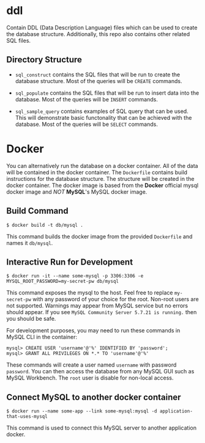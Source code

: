 # ddl
Contain DDL (Data Description Language) files which can be used to create the database structure. Additionally, this repo also contains other related SQL files.

## Directory Structure
- `sql_construct` contains the SQL files that will be run to create the database structure. Most of the queries will be `CREATE` commands.

- `sql_populate` contains the SQL files that will be run to insert data into the database. Most of the queries will be `INSERT` commands.

- `sql_sample_query` contains examples of SQL query that can be used. This will demonstrate basic functonality that can be achieved with the database. Most of the queries will be `SELECT` commands.


# Docker
You can alternatively run the database on a docker container. All of the data will be contained in the docker container. The `Dockerfile` contains build instructions for the database structure. The structure will be created in the docker container. The docker image is based from the __Docker__ official mysql docker image and *NOT* __MySQL__'s MySQL docker image. 

## Build Command
```
$ docker build -t db/mysql .
```
This command builds the docker image from the provided `Dockerfile` and names it `db/mysql`.

## Interactive Run for Development
```
$ docker run -it --name some-mysql -p 3306:3306 -e MYSQL_ROOT_PASSWORD=my-secret-pw db/mysql
```
This command exposes the mysql to the host. Feel free to replace `my-secret-pw` with any password of your choice for the root. Non-root users are not supported. Warnings may appear from MySQL service but no errors should appear. If you see `MySQL Community Server 5.7.21 is running.` then you should be safe. 

For development purposes, you may need to run these commands in MySQL CLI in the container:

```
mysql> CREATE USER 'username'@'%' IDENTIFIED BY 'password';
mysql> GRANT ALL PRIVILEGES ON *.* TO 'username'@'%'
```

These commands will create a user named `username` with password `password`. You can then access the database from any MySQL GUI such as MySQL Workbench. The `root` user is disable for non-local access.

## Connect MySQL to another docker container
```
$ docker run --name some-app --link some-mysql:mysql -d application-that-uses-mysql
```
This command is used to connect this MySQL server to another application docker. 